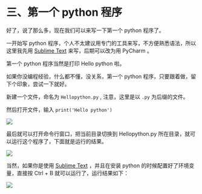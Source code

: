 # 三、第一个 python 程序 #

好了，说了那么多，现在我们可以来写一下第一个 python 程序了。

一开始写 python 程序，个人不太建议用专门的工具来写，不方便熟悉语法，所以这里我先用 [Sublime Text](http://www.sublimetext.com/) 来写，后期可以改为用 PyCharm 。

第一个 python 程序当然是打印 Hello python 啦。

如果你没编程经验，什么都不懂，没关系，第一个 python 程序，只要跟着做，留下个印象，尝试一下就好。

新建一个文件，命名为 `Hellopython.py` , 注意，这里是以 `.py` 为后缀的文件。

然后打开文件，输入 `print('Hello python')`


![](http://twowaterimage.oss-cn-beijing.aliyuncs.com/2019-08-17-075948.jpg)


最后就可以打开命令行窗口，把当前目录切换到 Hellopython.py 所在目录，就可以运行这个程序了，下面就是运行的结果。


![](http://twowaterimage.oss-cn-beijing.aliyuncs.com/2019-08-17-075956.jpg)


当然，如果你是使用  [Sublime Text](http://www.sublimetext.com/) ，并且在安装 python 的时候配置好了环境变量，直接按 Ctrl + B 就可以运行了，运行结果如下：

![](http://twowaterimage.oss-cn-beijing.aliyuncs.com/2019-08-17-080018.jpg)

